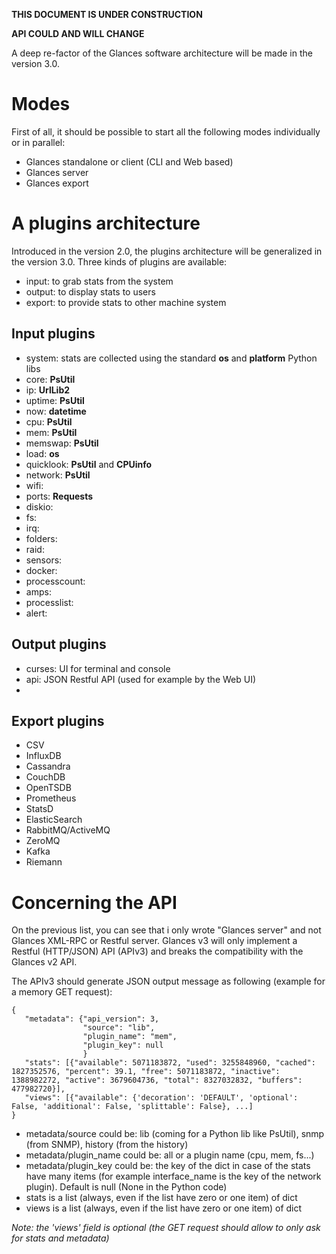 **THIS DOCUMENT IS UNDER CONSTRUCTION**

**API COULD AND WILL CHANGE**


A deep re-factor of the Glances software architecture will be made in the version 3.0.

# Modes

First of all, it should be possible to start all the following modes individually or in parallel:
- Glances standalone or client (CLI and Web based)
- Glances server
- Glances export

# A plugins architecture

Introduced in the version 2.0, the plugins architecture will be generalized in the version 3.0. Three kinds of plugins are available:

- input: to grab stats from the system
- output: to display stats to users
- export: to provide stats to other machine system

## Input plugins

- system: stats are collected using the standard **os** and **platform** Python libs 
- core: **PsUtil**
- ip: **UrlLib2**
- uptime: **PsUtil**
- now: **datetime**
- cpu: **PsUtil**
- mem: **PsUtil**
- memswap: **PsUtil**
- load: **os**
- quicklook: **PsUtil** and **CPUinfo**
- network: **PsUtil**
- wifi:
- ports: **Requests**
- diskio:
- fs:
- irq:
- folders:
- raid:
- sensors:
- docker:
- processcount:
- amps:
- processlist:
- alert:

## Output plugins

- curses: UI for terminal and console
- api: JSON Restful API (used for example by the Web UI)
- 

## Export plugins

- CSV
- InfluxDB
- Cassandra
- CouchDB
- OpenTSDB
- Prometheus
- StatsD
- ElasticSearch
- RabbitMQ/ActiveMQ
- ZeroMQ
- Kafka
- Riemann

# Concerning the API

On the previous list, you can see that i only wrote "Glances server" and not Glances XML-RPC or Restful server. Glances v3 will only implement a Restful (HTTP/JSON) API (APIv3) and breaks the compatibility with the Glances v2 API.

The APIv3 should generate JSON output message as following (example for a memory GET request):

```
{
   "metadata": {"api_version": 3,
                "source": "lib",
                "plugin_name": "mem",
                "plugin_key": null
                }
   "stats": [{"available": 5071183872, "used": 3255848960, "cached": 1827352576, "percent": 39.1, "free": 5071183872, "inactive": 1388982272, "active": 3679604736, "total": 8327032832, "buffers": 477982720}],
   "views": [{"available": {'decoration': 'DEFAULT', 'optional': False, 'additional': False, 'splittable': False}, ...]
}
```

* metadata/source could be: lib (coming for a Python lib like PsUtil), snmp (from SNMP), history (from the history)
* metadata/plugin_name could be: all or a plugin name (cpu, mem, fs...)
* metadata/plugin_key could be: the key of the dict in case of the stats have many items (for example interface_name is the key of the network plugin). Default is null (None in the Python code)
* stats is a list (always, even if the list have zero or one item) of dict 
* views is a list (always, even if the list have zero or one item) of dict

_Note: the 'views' field is optional (the GET request should allow to only ask for stats and metadata)_

